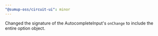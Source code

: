 ```yaml
---
"@sumup-oss/circuit-ui": minor
---
```


Changed the signature of the AutocompleteInput's `onChange` to include the entire option object.
